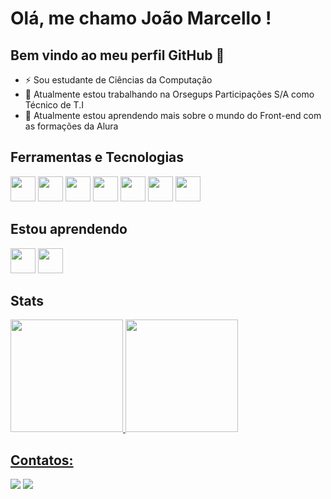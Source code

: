 # **Olá, me chamo João Marcello !**
## Bem vindo ao meu perfil GitHub 👋

- ⚡ Sou estudante de Ciências da Computação
- 🔭 Atualmente estou trabalhando na Orsegups Participações S/A como Técnico de T.I 
- 🌱 Atualmente estou aprendendo mais sobre o mundo do Front-end com as formações da Alura

## Ferramentas e Tecnologias

<img src="https://cdn.jsdelivr.net/gh/devicons/devicon/icons/git/git-original.svg" width="40" height="40"/> <img src="https://cdn.jsdelivr.net/gh/devicons/devicon/icons/java/java-original-wordmark.svg" width="40" height="40"/>
<img src="https://cdn.jsdelivr.net/gh/devicons/devicon/icons/spring/spring-original.svg" width="40" height="40"/>
<img src="https://cdn.jsdelivr.net/gh/devicons/devicon/icons/html5/html5-original.svg" width="40" height="40"/>
<img src="https://cdn.jsdelivr.net/gh/devicons/devicon/icons/css3/css3-original.svg" width="40" height="40"/>
<img src="https://cdn.jsdelivr.net/gh/devicons/devicon/icons/mysql/mysql-original.svg" width="40" height="40"/>
<img src="https://cdn.jsdelivr.net/gh/devicons/devicon/icons/bitbucket/bitbucket-original.svg" width="40" height="40"/>

## Estou aprendendo

<img src="https://cdn.jsdelivr.net/gh/devicons/devicon/icons/javascript/javascript-original.svg" width="40" height="40"/> <img src="https://cdn.jsdelivr.net/gh/devicons/devicon/icons/react/react-original.svg" width="40" height="40"/>


## Stats

<div>
<a href="https://github.com/jhonnyconte">
<img height="180em" src="https://github-readme-stats.vercel.app/api/top-langs/?username=jhonnyconte&layout=compact&langs_count=7&theme=dracula"/>
<img height="180em" src="https://github-readme-stats.vercel.app/api?username=jhonnyconte&show_icons=true&theme=dracula&include_all_commits=true&count_private=true"/>
</div>

## Contatos:

<div>
  <a href = "mailto:joao.conte2001@gmail.com"><img src="https://img.shields.io/badge/Gmail-D14836?style=for-the-badge&logo=gmail&logoColor=white" target="_blank"></a>
  <a href="https://www.linkedin.com/in/jo%C3%A3o-marcello-platt-conte-47573616b/" target="_blank"><img src="https://img.shields.io/badge/-LinkedIn-%230077B5?style=for-the-badge&logo=linkedin&logoColor=white" target="_blank"></a>   
</div>
